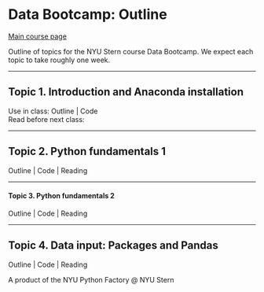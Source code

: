 # Data Bootcamp: Outline 

[Main course page](bootcamp_mainpage.md)

Outline of topics for the NYU Stern course Data Bootcamp.  We expect each topic to take roughly one week.  

---
## Topic 1.  Introduction and Anaconda installation

Use in class: Outline | Code   <br> Read before next class:  


---
## Topic 2.  Python fundamentals 1 

Outline | Code | Reading 

---
#### Topic 3.  Python fundamentals 2 

Outline | Code | Reading


---
## Topic 4.  Data input:  Packages and Pandas 

Outline | Code | Reading 



A product of the NYU Python Factory @ NYU Stern  
